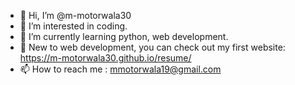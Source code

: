 - 👋 Hi, I’m @m-motorwala30
- 👀 I’m interested in coding.
- 🌱 I’m currently learning python, web development.
- 💞️ New to web development, you can check out my first website: https://m-motorwala30.github.io/resume/
- 📫 How to reach me : mmotorwala19@gmail.com

<!---
m-motorwala30/m-motorwala30 is a ✨ special ✨ repository because its `README.md` (this file) appears on your GitHub profile.
You can click the Preview link to take a look at your changes.
--->
